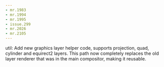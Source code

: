 ```yaml
---
- mr.1983
- mr.1994
- mr.1995
- issue.299
- mr.2026
- mr.2105
---
```


util: Add new graphics layer helper code, supports projection, quad, cylinder
and equirect2 layers. This path now completely replaces the old layer renderer
that was in the main compositor, making it reusable.
